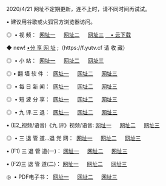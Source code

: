 <p>2020/4/21 网址不定期更新，连不上时，请不同时间再试试。
<p>• 建议用谷歌或火狐官方浏览器访问。
<p>◎  • 视 频： 
<a href="http://mnb.proyectolanuevatierra.com/" target="_blank">网址一</a> 　 
<a href="http://mim.proyectolanuevatierra.com/" target="_blank">网址二</a> 　 
<a href="http://mim.proyectolanuevatierra.com/b.html" target="_blank">网址三</a>  
<a href="https://yadi.sk/d/d0sUeAOpal3njw" target="_blank">　• 云下载 </a></p>
<p>◆ new! <a href="http://mki.proyectolanuevatierra.com/a.html">•分 享 网 址</a> ;（https://f.yutv.cf 请 收 藏） </p>
<p>◎ </span>  •  小 站：  
<a href="http://mnb.proyectolanuevatierra.com/f.html" target="_blank">网址一</a> 　 
<a href="http://mim.proyectolanuevatierra.com/h.html" target="_blank">网址二</a> 　 
<a href="http://mim.proyectolanuevatierra.com/k/" target="_blank">网址三</a></p>
<p>◎  • 翻 墙 软 件 ：  
<a href="http://mnb.proyectolanuevatierra.com/ff/" target="_blank">网址一</a> 　 
<a href="http://mim.proyectolanuevatierra.com/s/read/a1_nd.html" target="_blank">网址二</a> 　 
<a href="http://mim.proyectolanuevatierra.com/ff/index.html" target="_blank">网址三</a></p>
<p>◎ </span>  • 每 日 新 闻：  
<a href="http://mnb.proyectolanuevatierra.com/day/" target="_blank">网址一</a> 　 
<a href="http://mim.proyectolanuevatierra.com/day/" target="_blank">网址二</a> 　 
<a href="http://mim.proyectolanuevatierra.com/day/index.html" target="_blank">网址三</a></p>
<p>◎ </span>  • 短 波 分 享：  
<a href="http://mnb.proyectolanuevatierra.com/h/" target="_blank">网址一</a> 　 
<a href="http://mim.proyectolanuevatierra.com/h/" target="_blank">网址二</a> 　 
<a href="http://mim.proyectolanuevatierra.com/h/index.html" target="_blank">网址三</a></p>
<p>◎   • 九 评.三 退：  
<a href="http://mnb.proyectolanuevatierra.com/t/" target="_blank">网址一</a> 　 
<a href="http://mim.proyectolanuevatierra.comli/v2/index.html" target="_blank">网址二</a> 　 
<a href="http://mim.proyectolanuevatierra.com/tt/index.html" target="_blank">网址三</a> 　</p>
<p>  • (E2_视频/语音)《九 评》视频/语音: 
<a href="http://mim.proyectolanuevatierra.com/7738.html" target="_blank">网址一</a> 　 
<a href="http://mim.proyectolanuevatierra.com/7614.html" target="_blank">网址二</a> 　 
<a href="http://mim.proyectolanuevatierra.com/7633.html" target="_blank">网址三</a></p>
<p>◎   • 三 退 管 道...退 党 网：  
<a href="http://mnb.proyectolanuevatierra.com/go/td1.html" target="_blank">网址一</a> 　 
<a href="http://mim.proyectolanuevatierra.com/go/td2.html" target="_blank">网址二</a> 　 
<a href="http://mim.proyectolanuevatierra.com/go/td3.html" target="_blank">网址三</a></p>
<p>  • (F1) 三 退 管 道(一)： 
<a href="http://mnb.proyectolanuevatierra.com/dd/" target="_blank">网址一</a> 　 
<a href="http://mim.proyectolanuevatierra.com/s/read/a1_tdx.html" target="_blank">网址二</a> 　 
<a href="http://mim.proyectolanuevatierra.com/dd/" target="_blank">网址三</a></p>
<p>  • (F2)三 退 管 道(二)： 
<a href="http://mim.proyectolanuevatierra.com/d/" target="_blank">网址一</a> 　 
<a href="http://mnb.proyectolanuevatierra.com/d/index.html" target="_blank">网址二</a> 　 
<a href="http://mim.proyectolanuevatierra.com/d/" target="_blank">网址三</a></p>
<p>◎   • PDF电子书：  
<a href="http://mnb.proyectolanuevatierra.com/p/" target="_blank">网址一</a> 　 
<a href="http://mim.proyectolanuevatierra.com/p/index.html" target="_blank">网址二</a> 　 
<a href="http://mim.proyectolanuevatierra.com/p/" target="_blank">网址三</a></p>
